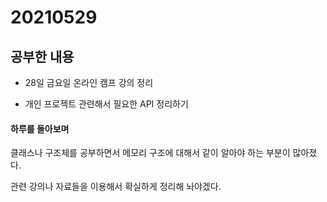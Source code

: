 # 20210529

## 공부한 내용
* 28일 금요일 온라인 캠프 강의 정리

* 개인 프로젝트 관련해서 필요한 API 정리하기 

#### 하루를 돌아보며
클래스나 구조체를 공부하면서 메모리 구조에 대해서 같이 알아야 하는 부분이 많아졌다.

관련 강의나 자료들을 이용해서 확실하게 정리해 놔야겠다.
